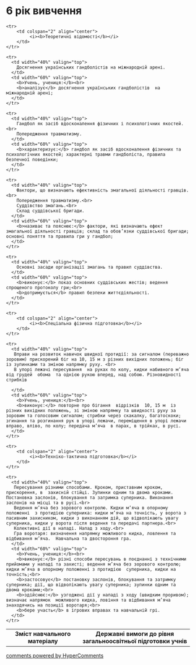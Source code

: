 <div id="hypercomments_widget" class="js-hypercomments-widget invisible"></div>

6 рік вивчення
=============================

<table>
  <body>
    <tr>
      <td width="40%" align="center">
        <b>Зміст навчального матеріалу</b>
      </td>
      <td width="60%" align="center" valign="top">
        <b>Державні вимоги до рівня загальноосвітньої підготовки учнів</b>
      </td>
    </tr>

    <tr>
    	<td colspan="2" align="center">
    		 <i><b>Теоретичні відомості</b></i>
    	</td>
    </tr>

    <tr>
      <td width="40%" valign="top">
        Досягнення українських гандболістів на міжнародній арені.
      </td>
      <td width="60%" valign="top">
        <b>Учень, учениця:</b><br>
        <b>аналізує</b> досягнення українських гандболістів  на міжнародній арені;
      </td>
    </tr>

    <tr>
      <td width="40%" valign="top">
        Гандбол як засіб вдосконалення фізичних і психологічних якостей.<br>
        Попередження травматизму.
      </td>
      <td width="60%" valign="top">
        <b>характеризує:</b> гандбол як засіб вдосконалення фізичних та психологічних якостей; характерні травми гандболіста, правила безпечної поведінки;
      </td>
    </tr>

    <tr>
      <td width="40%" valign="top">
       	Фактори, що визначають ефективність змагальної діяльності гравців.<br>
       	Попередження травматизму.<br>
       	Суддівство змагань.<br>
       	Склад суддівської бригади.
      </td>
      <td width="60%" valign="top">
        <b>називає та пояснює:</b> фактори, які визначають ефект змагальної діяльності гравців; склад та обов’язки суддівської бригади; основні поняття та правила гри у гандбол;
      </td>
    </tr>

    <tr>
      <td width="40%" valign="top">
       	Основні засади організації змагань та правил суддівства.
      </td>
      <td width="60%" valign="top">
        <b>виконує:</b> показ основних суддівських жестів; ведення спрощеного протоколу гри;<br>
        <b>дотримується</b> правил безпеки життєдіяльності.
      </td>
    </tr>

 	<tr>
    	<td colspan="2" align="center">
    		 <i><b>Спеціальна фізична підготовка</b></i>
    	</td>
    </tr>

    <tr>
      <td width="40%" valign="top">
       Вправи на розвиток навичок швидкої протидії: за сигналом (переважно зоровим) прискорений біг на 10, 15 м з різних вихідних положень; біг із зупинками та зміною напрямку руху. <br>
       В упорі лежачі пересування  на руках по колу, кидки набивного м’яча від грудей  обома  та однією рукою вперед, над собою. Різновидності стрибків

      </td>
      <td width="60%" valign="top">
        <b>Учень, учениця:</b><br>
        <b>виконує:</b> повторне про бігання  відрізків  10, 15 м  із різних вихідних положень, зі зміною напрямку та швидкості руху за зоровим та голосовим сигналом; стрибки через скакалку, багатоскоки; згинання та розгинання рук в упорі лежачи, переміщення в упорі лежачи вправо, вліво, по колу; передача м’яча  в парах, в трійках, в русі.
      </td>
    </tr>

    <tr>
    	<td colspan="2" align="center">
    		 <i><b>Техніко-тактична підготовка</b></i>
    	</td>
    </tr>

    <tr>
      <td width="40%" valign="top">
       Пересування різними способами. Кроком, приставним кроком, прискорення, в  захисній стійці. Зупинки одним та двома кроками. Постановка заслонів, блокування та затримка суперника. Виконання заслонів на місці та в русі.<br>
       Ведення м’яча без зорового контролю. Кидки м’яча в опорному положенні  з протидією суперника: кидки м’яча на точність, у ворота з пасивним захисником, кидки з виконанням дій, що відволікають увагу суперника, кидки у ворота після ведення та передачі партнера.<br>
       Колективні дії в нападі. Напад з ходу.<br>
       Гра воротаря: визначення напрямку можливого кидка, ловлення та відбивання м’яча.  Навчальна та двостороння гра.
      </td>
      <td width="60%" valign="top">
        <b>Учень, учениця:</b><br>
        <b>виконує:</b> різні способи пересувань в поєднанні з технічними прийомами у нападі та захисті; ведення м’яча без зорового контролю; кидки м’яча в опорному положенні з протидією  суперника, кидки на точність;<br>
        <b>застосовує</b> постановку заслонів, блокування та затримку суперника; дії, що відволікають увагу суперника; зупинки одним та двома кроками;<br>
        <b>здійснює:</b> узгоджені дії у нападі з ходу (швидким проривом); визначає напрямок  можливого кидка, ловіння та відбивання м’яча знаходячись на позиції воротаря;<br>
        <b>бере участь</b> в ігрових вправах та навчальній грі.
      </td>
    </tr>
  </body>
</table>

<div class="js-hypercomments-container">
    <a href="http://hypercomments.com" class="hc-link" title="comments widget">comments powered by HyperComments</a>
</div>